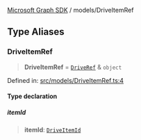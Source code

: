 [Microsoft Graph SDK](../README.md) / models/DriveItemRef

## Type Aliases

### DriveItemRef

> **DriveItemRef** = [`DriveRef`](DriveRef.md#driveref) & `object`

Defined in: [src/models/DriveItemRef.ts:4](https://github.com/Future-Secure-AI/microsoft-graph/blob/main/src/models/DriveItemRef.ts#L4)

#### Type declaration

##### itemId

> **itemId**: [`DriveItemId`](DriveItemId.md#driveitemid)
